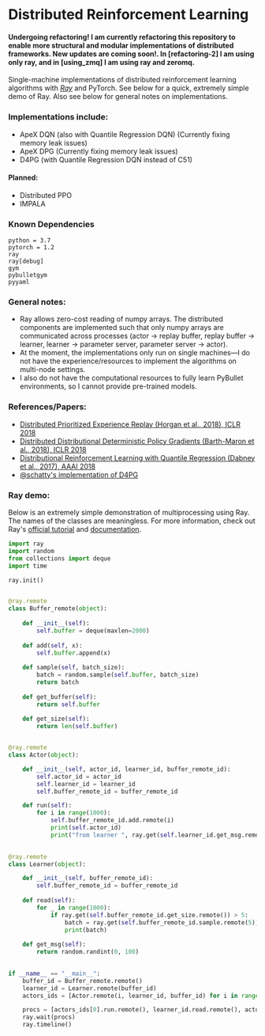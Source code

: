 # Distributed Reinforcement Learning 
#### Undergoing refactoring! I am currently refactoring this repository to enable more structural and modular implementations of distributed frameworks. New updates are coming soon!. In [refactoring-2] I am using only ray, and in [using_zmq] I am using ray and zeromq. 

Single-machine implementations of distributed reinforcement learning algorithms with [*Ray*](https://github.com/ray-project/ray) and PyTorch. See below for a quick, extremely simple demo of Ray. Also see below for general notes on implementations.

### Implementations include:

- ApeX DQN (also with Quantile Regression DQN) (Currently fixing memory leak issues)
- ApeX DPG (Currently fixing memory leak issues)
- D4PG (with Quantile Regression DQN instead of C51)

#### Planned:

- Distributed PPO
- IMPALA



### Known Dependencies

```
python = 3.7
pytorch = 1.2
ray
ray[debug]
gym
pybulletgym
pyyaml
```



### General notes:

- Ray allows zero-cost reading of numpy arrays. The distributed components are implemented such that only numpy arrays are communicated across processes (actor -> replay buffer, replay buffer -> learner, learner -> parameter server, parameter server -> actor). 
- At the moment, the implementations only run on single machines—I do not have the experience/resources to implement the algorithms on multi-node settings.
- I also do not have the computational resources to fully learn PyBullet environments, so I cannot provide pre-trained models.



### References/Papers:

- [Distributed Prioritized Experience Replay (Horgan et al., 2018), ICLR 2018](https://arxiv.org/abs/1803.00933)
- [Distributed Distributional Deterministic Policy Gradients (Barth-Maron et al., 2018), ICLR 2018](https://arxiv.org/abs/1804.08617)
- [Distributional Reinforcement Learning with Quantile Regression (Dabney et al., 2017), AAAI 2018](https://arxiv.org/abs/1710.10044)
- [@schatty's implementation of D4PG](https://github.com/schatty/d4pg-pytorch)



### Ray demo:

Below is an extremely simple demonstration of multiprocessing using Ray. The names of the classes are meaningless. For more information, check out Ray's [official tutorial](https://github.com/ray-project/tutorial) and [documentation](https://ray.readthedocs.io/en/latest/index.html).

```python
import ray 
import random
from collections import deque 
import time 

ray.init()


@ray.remote
class Buffer_remote(object):
    
    def __init__(self):
        self.buffer = deque(maxlen=2000)
    
    def add(self, x):
        self.buffer.append(x)
    
    def sample(self, batch_size):
        batch = random.sample(self.buffer, batch_size)
        return batch
    
    def get_buffer(self):
        return self.buffer
    
    def get_size(self):
        return len(self.buffer)


@ray.remote
class Actor(object):

    def __init__(self, actor_id, learner_id, buffer_remote_id):
        self.actor_id = actor_id
        self.learner_id = learner_id
        self.buffer_remote_id = buffer_remote_id 

    def run(self):
        for i in range(1000):
            self.buffer_remote_id.add.remote(i)
            print(self.actor_id)
            print("from learner ", ray.get(self.learner_id.get_msg.remote()))

    
@ray.remote
class Learner(object):

    def __init__(self, buffer_remote_id):
        self.buffer_remote_id = buffer_remote_id
    
    def read(self):
        for _ in range(1000):
            if ray.get(self.buffer_remote_id.get_size.remote()) > 5:
                batch = ray.get(self.buffer_remote_id.sample.remote(5))
                print(batch)
    
    def get_msg(self):
        return random.randint(0, 100)

       
if __name__ == "__main__":
    buffer_id = Buffer_remote.remote()
    learner_id = Learner.remote(buffer_id)
    actors_ids = [Actor.remote(i, learner_id, buffer_id) for i in range(2)]

    procs = [actors_ids[0].run.remote(), learner_id.read.remote(), actors_ids[1].run.remote()]
    ray.wait(procs)
    ray.timeline()
```


